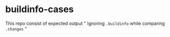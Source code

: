 # buildinfo-cases
This repo consist of expected output " Ignoring `.buildinfo` while comparing `.changes` "
